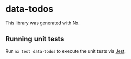 # data-todos

This library was generated with [Nx](https://nx.dev).

## Running unit tests

Run `nx test data-todos` to execute the unit tests via [Jest](https://jestjs.io).
